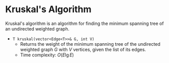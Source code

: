 # Kruskal's Algorithm

Kruskal's algorithm is an algorithm for finding the minimum spanning tree of an undirected weighted graph.

- `T kruskal(vector<Edge<T>>& G, int V)`
    - Returns the weight of the minimum spanning tree of the undirected weighted graph $G$ with $V$ vertices, given the list of its edges.
    - Time complexity: $O(E\lg E)$